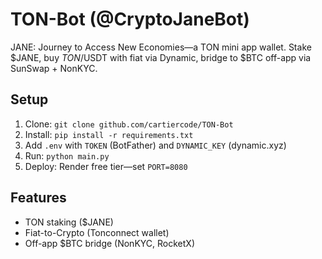# TON-Bot (@CryptoJaneBot)
JANE: Journey to Access New Economies—a TON mini app wallet. Stake $JANE, buy $TON/$USDT with fiat via Dynamic, bridge to $BTC off-app via SunSwap + NonKYC.

## Setup
1. Clone: `git clone github.com/cartiercode/TON-Bot`
2. Install: `pip install -r requirements.txt`
3. Add `.env` with `TOKEN` (BotFather) and `DYNAMIC_KEY` (dynamic.xyz)
4. Run: `python main.py`
5. Deploy: Render free tier—set `PORT=8080`

## Features
- TON staking ($JANE)
- Fiat-to-Crypto (Tonconnect wallet)
- Off-app $BTC bridge (NonKYC, RocketX)

